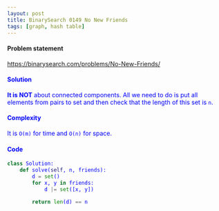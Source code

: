 ```yaml
---
layout: post
title: BinarySearch 0149 No New Friends
tags: [graph, hash table]
---
```


#### Problem statement

<a href="https://binarysearch.com/problems/No-New-Friends/"> <font color = blue>https://binarysearch.com/problems/No-New-Friends/

#### Solution
**It is NOT** about connected components. All we need to do is put all elements from pairs to set and then check that the length of this set is `n`.

#### Complexity
It is `O(m)` for time and `O(n)` for space.

#### Code
```python
class Solution:
    def solve(self, n, friends):
        d = set()
        for x, y in friends:
            d |= set([x, y])

        return len(d) == n
```

